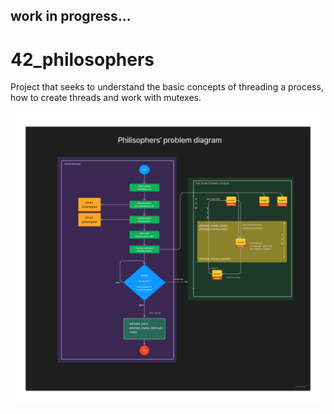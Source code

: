 ## work in progress...
# 42_philosophers
Project that seeks to understand the basic concepts of threading a process, how to create threads and work with mutexes.

![philosophers problem diagram](https://raw.githubusercontent.com/xilen0x/xilen0x/master/images_x_repos/philosophers_diagram.png)